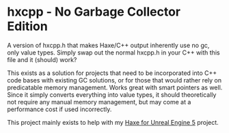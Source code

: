 # hxcpp - No Garbage Collector Edition

A version of hxcpp.h that makes Haxe/C++ output inherently use no gc, only value types. Simply swap out the normal hxcpp.h in your C++ with this file and it (should) work?

This exists as a solution for projects that need to be incorporated into C++ code bases with existing GC solutions, or for those that would rather rely on predicatable memory management. Works great with smart pointers as well. Since it simply converts everything into value types, it should theoretically not require any manual memory management, but may come at a performance cost if used incorrectly.

This project mainly exists to help with my [Haxe for Unreal Engine 5](https://github.com/RobertBorghese/Haxe-UnrealEngine5) project.
